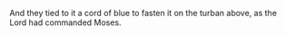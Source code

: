 And they tied to it a cord of blue to fasten it on the turban above, as the Lord had commanded Moses.
